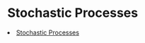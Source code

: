 # Stochastic Processes

<li class="masthead__menu-item">
          <a href= "[nbviewer.org/github/JulioCesarMS/StochasticProcesses/blob/main/6_Stochastic_simulation.ipynb](https://nbviewer.org/github/JulioCesarMS/StochasticProcesses/blob/main/6_Stochastic_simulation.ipynb)">Stochastic Processes</a>
</li>
